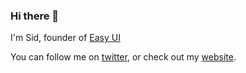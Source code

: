 ### Hi there 👋
I'm Sid, founder of [Easy UI](https://easyui.dev)

You can follow me on [twitter](https://twitter.com/sidcraftscode), or check out my [website](https://sidcrafts.com).
<!--
- 🔭 I’m currently working on ...
- 🌱 I’m currently learning ...
- 👯 I’m looking to collaborate on ...
- 🤔 I’m looking for help with ...
- 💬 Ask me about ...
- 📫 How to reach me: ...
- 😄 Pronouns: ...
- ⚡ Fun fact: ...
-->
